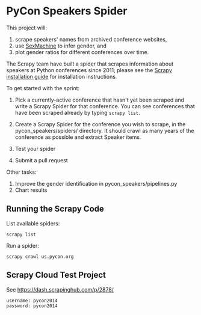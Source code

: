 PyCon Speakers Spider
=====================

This project will:

1.  scrape speakers' names from archived conference websites,
2.  use [SexMachine](https://pypi.python.org/pypi/SexMachine/) to infer gender, and
3.  plot gender ratios for different conferences over time.

The Scrapy team have built a spider that scrapes information about speakers at Python conferences since 2011;
please see the [Scrapy installation guide](http://doc.scrapy.org/en/latest/intro/install.html) for installation instructions.

To get started with the sprint:

1.  Pick a currently-active conference that hasn't yet been scraped and write a Scrapy Spider for that conference. You can see conferences that have been scraped already by typing `scrapy list`.

2.  Create a Scrapy Spider for the conference you wish to scrape, in the pycon_speakers/spiders/ directory. It should crawl as many years of the conference as possible and extract Speaker items.

3.  Test your spider

4. Submit a pull request

Other tasks:

1.  Improve the gender identification in pycon_speakers/pipelines.py
2.  Chart results


Running the Scrapy Code
-----------------------

List available spiders:

    scrapy list

Run a spider:

    scrapy crawl us.pycon.org

Scrapy Cloud Test Project
-------------------------

See https://dash.scrapinghub.com/p/2878/

    username: pycon2014
    password: pycon2014


